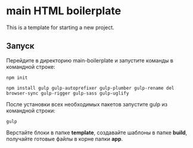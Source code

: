 # main HTML boilerplate

This is a template for starting a new project.

<h2>Запуск</h2>

Перейдите в директорию main-boilerplate и запустите команды в командной строке: 

<code>npm init</code>

<code>npm install gulp gulp-autoprefixer gulp-plumber gulp-rename del browser-sync gulp-rigger gulp-sass gulp-uglify</code>

После установки всех необходимых пакетов запустите gulp из командной строки:

<code>gulp</code>

Верстайте блоки в папке <b>template</b>, создавайте шаблоны в папке <b>build</b>, получайте готовые файлы в корне папки <b>app</b>.



